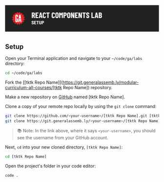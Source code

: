 # ![[tktk Module Name] - Setup](./assets/hero.png)

## Setup

Open your Terminal application and navigate to your `~/code/ga/labs` directory:

```bash
cd ~/code/ga/labs
```

<!-- tktk if starter code exists -->

Fork the [[tktk Repo Name]](https://git.generalassemb.ly/modular-curriculum-all-courses/[tktk Repo Name]) repository.

<!-- tktk if starting from scratch  -->

Make a new repository on [GitHub](https://github.com/) named [tktk Repo Name].

<!-- tktk -->

Clone a copy of your remote repo locally by using the `git clone` command:

```bash
git clone https://github.com/<your-username>/[tktk Repo Name].git [tktk Personal GitHub for new labs]
git clone https://git.generalassemb.ly/<your-username>/[tktk Repo Name].git [tktk GA enterprise GitHub for starter code]
```

> 📚 Note: In the link above, where it says `<your-username>`, you should see the username from your GitHub account.

Next, `cd` into your new cloned directory, `[tktk Repo Name]`:

```bash
cd [tktk Repo Name]
```

Open the project's folder in your code editor:

```bash
code .
```
